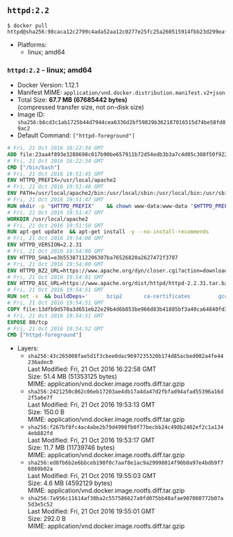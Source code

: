 ## `httpd:2.2`

```console
$ docker pull httpd@sha256:98caca12c2799c4ada52aa12c0277e25fc25a260515914fbb23d299eaf82c419
```

-	Platforms:
	-	linux; amd64

### `httpd:2.2` - linux; amd64

-	Docker Version: 1.12.1
-	Manifest MIME: `application/vnd.docker.distribution.manifest.v2+json`
-	Total Size: **67.7 MB (67685442 bytes)**  
	(compressed transfer size, not on-disk size)
-	Image ID: `sha256:b6cd3c1ab1725b44d7944cea6336d2bf59829b362187016515d74be58fd89ac2`
-	Default Command: `["httpd-foreground"]`

```dockerfile
# Fri, 21 Oct 2016 16:22:34 GMT
ADD file:23aa4f893e3288698c017b90be657911b72d54edb3b3a7c4d05c308f50f9228f in / 
# Fri, 21 Oct 2016 16:22:34 GMT
CMD ["/bin/bash"]
# Fri, 21 Oct 2016 19:51:45 GMT
ENV HTTPD_PREFIX=/usr/local/apache2
# Fri, 21 Oct 2016 19:51:46 GMT
ENV PATH=/usr/local/apache2/bin:/usr/local/sbin:/usr/local/bin:/usr/sbin:/usr/bin:/sbin:/bin
# Fri, 21 Oct 2016 19:51:47 GMT
RUN mkdir -p "$HTTPD_PREFIX" 	&& chown www-data:www-data "$HTTPD_PREFIX"
# Fri, 21 Oct 2016 19:51:47 GMT
WORKDIR /usr/local/apache2
# Fri, 21 Oct 2016 19:51:58 GMT
RUN apt-get update 	&& apt-get install -y --no-install-recommends 		libapr1 		libaprutil1 		libaprutil1-ldap 		libapr1-dev 		libaprutil1-dev 		libpcre++0 		libssl1.0.0 	&& rm -r /var/lib/apt/lists/*
# Fri, 21 Oct 2016 19:54:00 GMT
ENV HTTPD_VERSION=2.2.31
# Fri, 21 Oct 2016 19:54:00 GMT
ENV HTTPD_SHA1=e3b55387112206307ba76526820a2627472f3787
# Fri, 21 Oct 2016 19:54:00 GMT
ENV HTTPD_BZ2_URL=https://www.apache.org/dyn/closer.cgi?action=download&filename=httpd/httpd-2.2.31.tar.bz2
# Fri, 21 Oct 2016 19:54:01 GMT
ENV HTTPD_ASC_URL=https://www.apache.org/dist/httpd/httpd-2.2.31.tar.bz2.asc
# Fri, 21 Oct 2016 19:54:51 GMT
RUN set -x 	&& buildDeps=' 		bzip2 		ca-certificates 		gcc 		libpcre++-dev 		libssl-dev 		make 		wget 	' 	&& apt-get update 	&& apt-get install -y --no-install-recommends $buildDeps 	&& rm -r /var/lib/apt/lists/* 		&& wget -O httpd.tar.bz2 "$HTTPD_BZ2_URL" 	&& echo "$HTTPD_SHA1 *httpd.tar.bz2" | sha1sum -c - 	&& wget -O httpd.tar.bz2.asc "$HTTPD_ASC_URL" 	&& export GNUPGHOME="$(mktemp -d)" 	&& gpg --keyserver ha.pool.sks-keyservers.net --recv-keys B1B96F45DFBDCCF974019235193F180AB55D9977 	&& gpg --batch --verify httpd.tar.bz2.asc httpd.tar.bz2 	&& rm -r "$GNUPGHOME" httpd.tar.bz2.asc 		&& mkdir -p src 	&& tar -xvf httpd.tar.bz2 -C src --strip-components=1 	&& rm httpd.tar.bz2 	&& cd src 		&& ./configure 		--prefix="$HTTPD_PREFIX" 		--enable-mods-shared='all ssl ldap cache proxy authn_alias mem_cache file_cache authnz_ldap charset_lite dav_lock disk_cache' 	&& make -j"$(nproc)" 	&& make install 		&& cd .. 	&& rm -r src 		&& sed -ri 		-e 's!^(\s*CustomLog)\s+\S+!\1 /proc/self/fd/1!g' 		-e 's!^(\s*ErrorLog)\s+\S+!\1 /proc/self/fd/2!g' 		"$HTTPD_PREFIX/conf/httpd.conf" 		&& apt-get purge -y --auto-remove $buildDeps
# Fri, 21 Oct 2016 19:54:51 GMT
COPY file:13dfb9d570a3d651eb22e29b4d6b853be966d83b41885bf3a40ca64840fd3db2 in /usr/local/bin/ 
# Fri, 21 Oct 2016 19:54:51 GMT
EXPOSE 80/tcp
# Fri, 21 Oct 2016 19:54:52 GMT
CMD ["httpd-foreground"]
```

-	Layers:
	-	`sha256:43c265008fae5d1f3cbee0dac9697235320b174d85acbed002a4fe44236adec0`  
		Last Modified: Fri, 21 Oct 2016 16:22:58 GMT  
		Size: 51.4 MB (51353125 bytes)  
		MIME: application/vnd.docker.image.rootfs.diff.tar.gzip
	-	`sha256:2421250c862c06eb17203ae4db17a4da47d2fbfad94afad55396a16d2f5a6e7f`  
		Last Modified: Fri, 21 Oct 2016 19:53:13 GMT  
		Size: 150.0 B  
		MIME: application/vnd.docker.image.rootfs.diff.tar.gzip
	-	`sha256:f267bf8fc4ac4abe2b79d4998fb0f77becbb24c498b2402ef2c1a1344eb882fd`  
		Last Modified: Fri, 21 Oct 2016 19:53:17 GMT  
		Size: 11.7 MB (11739746 bytes)  
		MIME: application/vnd.docker.image.rootfs.diff.tar.gzip
	-	`sha256:ed8fb6b2e6bbceb190f0c7aaf8e1ac9a29998014f90b0a97e4bdb9f76869b02a`  
		Last Modified: Fri, 21 Oct 2016 19:55:03 GMT  
		Size: 4.6 MB (4592129 bytes)  
		MIME: application/vnd.docker.image.rootfs.diff.tar.gzip
	-	`sha256:7a956c11614af30ba2c557586627a9fd075bb48afae907060772b07a5d3e5c52`  
		Last Modified: Fri, 21 Oct 2016 19:55:01 GMT  
		Size: 292.0 B  
		MIME: application/vnd.docker.image.rootfs.diff.tar.gzip
